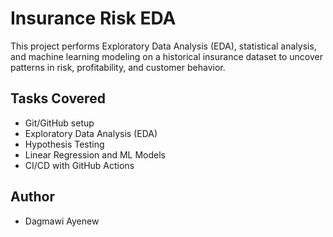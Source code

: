 # Insurance Risk EDA

This project performs Exploratory Data Analysis (EDA), statistical analysis, and machine learning modeling on a historical insurance dataset to uncover patterns in risk, profitability, and customer behavior.

## Tasks Covered
- Git/GitHub setup
- Exploratory Data Analysis (EDA)
- Hypothesis Testing
- Linear Regression and ML Models
- CI/CD with GitHub Actions

## Author
- Dagmawi Ayenew

